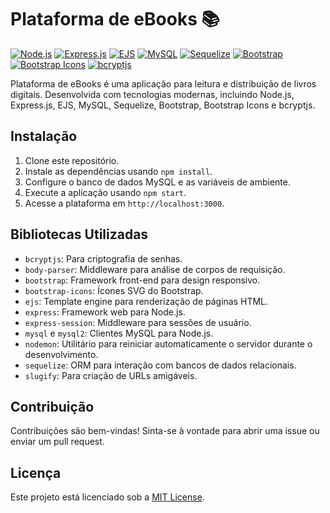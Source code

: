 # Plataforma de eBooks 📚

[![Node.js](https://img.shields.io/badge/Node.js-14.17.0-green)](https://nodejs.org/)
[![Express.js](https://img.shields.io/badge/Express.js-4.19.2-blue)](https://expressjs.com/)
[![EJS](https://img.shields.io/badge/EJS-3.1.9-orange)](https://ejs.co/)
[![MySQL](https://img.shields.io/badge/MySQL-2.18.1-blueviolet)](https://www.mysql.com/)
[![Sequelize](https://img.shields.io/badge/Sequelize-6.37.2-yellow)](https://sequelize.org/)
[![Bootstrap](https://img.shields.io/badge/Bootstrap-5.3.3-purple)](https://getbootstrap.com/)
[![Bootstrap Icons](https://img.shields.io/badge/Bootstrap%20Icons-1.11.3-blueviolet)](https://icons.getbootstrap.com/)
[![bcryptjs](https://img.shields.io/badge/bcryptjs-2.4.3-green)](https://www.npmjs.com/package/bcryptjs)

Plataforma de eBooks é uma aplicação para leitura e distribuição de livros digitais. Desenvolvida com tecnologias modernas, incluindo Node.js, Express.js, EJS, MySQL, Sequelize, Bootstrap, Bootstrap Icons e bcryptjs.

## Instalação

1. Clone este repositório.
2. Instale as dependências usando `npm install`.
3. Configure o banco de dados MySQL e as variáveis de ambiente.
4. Execute a aplicação usando `npm start`.
5. Acesse a plataforma em `http://localhost:3000`.

## Bibliotecas Utilizadas

- `bcryptjs`: Para criptografia de senhas.
- `body-parser`: Middleware para análise de corpos de requisição.
- `bootstrap`: Framework front-end para design responsivo.
- `bootstrap-icons`: Ícones SVG do Bootstrap.
- `ejs`: Template engine para renderização de páginas HTML.
- `express`: Framework web para Node.js.
- `express-session`: Middleware para sessões de usuário.
- `mysql` e `mysql2`: Clientes MySQL para Node.js.
- `nodemon`: Utilitário para reiniciar automaticamente o servidor durante o desenvolvimento.
- `sequelize`: ORM para interação com bancos de dados relacionais.
- `slugify`: Para criação de URLs amigáveis.

## Contribuição

Contribuições são bem-vindas! Sinta-se à vontade para abrir uma issue ou enviar um pull request.

## Licença

Este projeto está licenciado sob a [MIT License](LICENSE).

